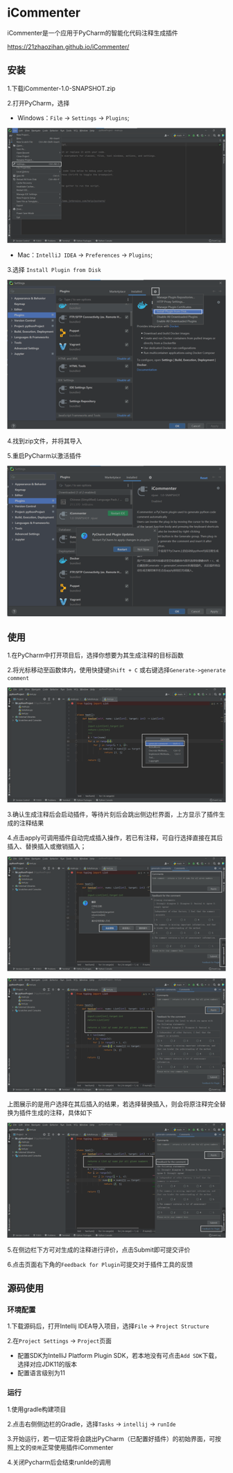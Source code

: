 # iCommenter
iCommenter是一个应用于PyCharm的智能化代码注释生成插件

https://21zhaozihan.github.io/iCommenter/

## 安装
1.下载iCommenter-1.0-SNAPSHOT.zip

2.打开PyCharm，选择
- Windows：`File` -> `Settings` -> `Plugins`;

![setting](./pic/step1.png)

- Mac：`IntelliJ IDEA` -> `Preferences` -> `Plugins`;

3.选择 `Install Plugin from Disk`

![plugin](./pic/step2.png)

4.找到zip文件，并将其导入

5.重启PyCharm以激活插件

![img.png](./pic/step3.png)

## 使用
1.在PyCharm中打开项目后，选择你想要为其生成注释的目标函数

2.将光标移动至函数体内，使用快捷键`Shift + C` 或右键选择`Generate->generate comment`

![plugin](./pic/app1.png)

3.确认生成注释后会启动插件，等待片刻后会跳出侧边栏界面，上方显示了插件生成的注释结果

4.点击apply可调用插件自动完成插入操作，若已有注释，可自行选择直接在其后插入、替换插入或撤销插入；

![plugin](./pic/app2.png)

![plugin](./pic/app4.png)

上图展示的是用户选择在其后插入的结果，若选择替换插入，则会将原注释完全替换为插件生成的注释，具体如下

![plugin](./pic/app3.png)

5.在侧边栏下方可对生成的注释进行评价，点击Submit即可提交评价

6.点击页面右下角的`Feedback for Plugin`可提交对于插件工具的反馈

## 源码使用

### 环境配置
1.下载源码后，打开Intellij IDEA导入项目，选择`File` -> `Project Structure`

2.在`Project Settings` -> `Project`页面
- 配置SDK为IntelliJ Platform Plugin SDK，若本地没有可点击`Add SDK`下载，选择对应JDK11的版本
- 配置语言级别为11

### 运行
1.使用gradle构建项目

2.点击右侧侧边栏的Gradle，选择`Tasks` -> `intellij` -> `runIde`

3.开始运行，若一切正常将会跳出PyCharm（已配置好插件）的初始界面，可按照上文的`使用`正常使用插件iCommenter

4.关闭Pycharm后会结束runIde的调用

